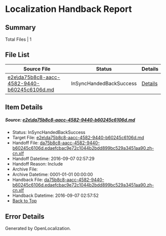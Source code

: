 # <a name='report-top'></a> Localization Handback Report

## Summary
 Total Files | 1

## File List
 Source File | Status | Details 
 ----------- | ------ | ------- 
 [e2e\da75b8c8-aacc-4582-9440-b60245c6106d.md](https://github.com/OpenLocalizationTestOrg/ol-test0/blob/8e312ad643c1949a59e78f658099deb0ae9b8231/e2e/da75b8c8-aacc-4582-9440-b60245c6106d.md) | InSyncHandedBackSuccess | [Details](#aa41a5cce6d680f1ca2a33f829b5c828969610a28)

## Item Details
##### <a name='aa41a5cce6d680f1ca2a33f829b5c828969610a28'></a> Source: [e2e\da75b8c8-aacc-4582-9440-b60245c6106d.md](https://github.com/OpenLocalizationTestOrg/ol-test0/blob/8e312ad643c1949a59e78f658099deb0ae9b8231/e2e/da75b8c8-aacc-4582-9440-b60245c6106d.md)
* Status: InSyncHandedBackSuccess
* Target File: [e2e\da75b8c8-aacc-4582-9440-b60245c6106d.md](https://github.com/OpenLocalizationTestOrg/ol-test0-zhcn/blob/ee690abc89136c761ad81a7dd06974eb215b60c8/e2e/da75b8c8-aacc-4582-9440-b60245c6106d.md)
* Handoff File: [da75b8c8-aacc-4582-9440-b60245c6106d.edaefcbac9e72c1044b2bdd899bc529a3451aa90.zh-cn.xlf](https://github.com/OpenLocalizationTestOrg/ol-test0-handoff/blob/e65330b16493a4cdb1f17c1ffc71cf30164a4f89/ol-handoff/OpenLocalizationTestOrg/ol-test0-zhcn/ci/ht/da75b8c8-aacc-4582-9440-b60245c6106d.edaefcbac9e72c1044b2bdd899bc529a3451aa90.zh-cn.xlf)
* Handoff Datetime: 2016-09-07 02:57:29
* Handoff Reason: Include
* Archive File: 
* Archive Datetime: 0001-01-01 00:00:00
* Handback File: [da75b8c8-aacc-4582-9440-b60245c6106d.edaefcbac9e72c1044b2bdd899bc529a3451aa90.zh-cn.xlf](https://github.com/OpenLocalizationTestOrg/ol-test0-handback/blob/c4ce01e29b2a8cb03838971d7eeaddadccb74f30/ol-handback/OpenLocalizationTestOrg/ol-test0-zhcn/ci/ht/da75b8c8-aacc-4582-9440-b60245c6106d.edaefcbac9e72c1044b2bdd899bc529a3451aa90.zh-cn.xlf)
* Handback Datetime: 2016-09-07 02:57:52
* [Back to Top](#report-top)


## Error Details

Generated by OpenLocalization.
